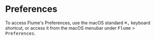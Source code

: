 # Preferences

To access Flume's Preferences, use the macOS standard <kbd>⌘,</kbd> keyboard shortcut, or access it from the macOS menubar under <kbd>Flume</kbd> > <kbd>Preferences</kbd>.



